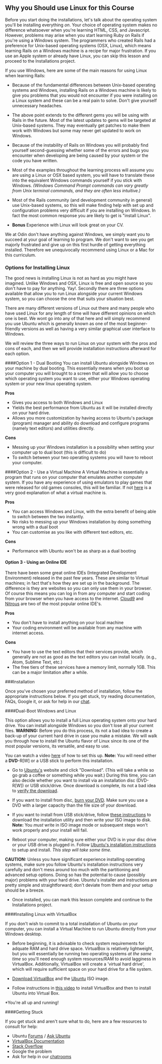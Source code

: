 ## Why you Should use Linux for this Course

Before you start doing the installations, let's talk about the operating system you'll be installing everything *on*. Your choice of operating system makes no difference whatsoever when you're learning HTML, CSS, and Javascript. However, problems may arise when you start learning Ruby on Rails if you're using a Windows system. The programmers who created Rails had a preference for Unix-based operating systems (OSX, Linux), which means learning Rails on a Windows machine is a recipe for major frustration. If you use an Apple system or already have Linux, you can skip this lesson and proceed to the Installations project.

If you use Windows, here are some of the main reasons for using Linux when learning Rails:

* Because of the fundamental differences between Unix-based operating systems and Windows, installing Rails on a Windows machine is likely to give you problems that you would not encounter if you were installing on a Linux system and these can be a real pain to solve. Don't give yourself unnecessary headaches.

* The above point extends to the different gems you will be using with Rails in the future. Most of the latest updates to gems will be targeted at Unix-based systems. They may eventually get patches to make them work with Windows but some may never get updated to work on Windows.

* Because of the instability of Rails on Windows you will probably find yourself second-guessing whether some of the errors and bugs you encounter when developing are being caused by your system or the code you have written.

* Most of the examples throughout the learning process will assume you are using a Linux or OSX based system, you will have to translate these into the equivalent Windows commands yourself if you stick with Windows. *(Windows Command Prompt commands can vary greatly from Unix terminal commands, and they are often less intuitive.)*

* Most of the Rails community (and development community in general) use Unix-based systems, so this will make finding help with set up and configuration problems very difficult if you are installing on Windows. In fact the most common response you are likely to get is "install Linux".

* **Bonus**  Experience with Linux will look great on your CV.

We at Odin don't have anything against Windows, we simply want you to succeed at your goal of learning to program. We don't want to see you get majorly frustrated and give up on this first hurdle of getting everything installed. Therefore we unequivocally recommend using Linux or a Mac for this curriculum.

### Options for Installing Linux
The good news is installing Linux is not as hard as you might have imagined. Unlike Windows and OSX, Linux is free and open source so you don't have to pay for anything. Yay!. Secondly there are three options available that allow you to run Linux alongside your current Windows system, so you can choose the one that suits your situation best.

There are many different versions of Linux out there and many people who have used Linux for any length of time will have different opinions on which one is best. We wont go into any of that here and will simply recommend you use Ubuntu which is generally known as one of the most beginner-friendly versions as well as having a very similar graphical user interface to Windows.

We will review the three ways to run Linux on your system with the pros and cons of each, and then we will provide installation instructions afterward for each option.

####Option 1 - Dual Booting
You can install Ubuntu alongside Windows on your machine by dual booting. This essentially means when you boot up your computer you will brought to a screen that will allow you to choose which operating system you want to use, either your Windows operating system or your new linux operating system. 

**Pros**

* Gives you access to both Windows and Linux
* Yields the best performance from Ubuntu as it will be installed directly on your hard drive.
* Allows you more customization by having access to Ubuntu's package (program) manager and ability do download and configure programs (namely text editors) and utilities directly.

**Cons**

* Messing up your Windows installation is a possibility when setting your computer up to dual boot (this is difficult to do)
* To switch between your two operating systems you will have to reboot your computer.

####Option 2 - Use a Virtual Machine
A Virtual Machine is essentially a program that runs on your computer that emulates another computer system. If you have any experience of using emulators to play games that were released for old games consoles, this will be familiar. If not [here](http://www.makeuseof.com/tag/virtual-machine-makeuseof-explains/) is a very good explanation of what a virtual machine is. 

**Pros**

* You can access Windows and Linux, with the extra benefit of being able to switch between the two instantly.
* No risks to messing up your Windows installation by doing something wrong with a dual boot
* You can customise as you like with different text editors, etc.

**Cons**

* Performance with Ubuntu won't be as sharp as a dual booting

#### Option 3 - Using an Online IDE
There have been some great online IDEs (Integrated Development Environment) released in the past few years. These are similar to Virtual machines; in fact that's how they are set up in the background. The difference is they are websites so you can only use them in your browser. Of course this means you can log in from any computer and start coding from your browser when you have access to the internet. [Cloud9](https://c9.io/) and [Nitrous](https://www.nitrous.io/) are two of the most popular online IDE's.

**Pros**

* You don't have to install anything on your local machine 
* Your coding environment will be available from any machine with internet access.

**Cons**

* You have to use the text editors that their services provide, which generally are not as good as the text editors you can install locally. (e.g., Atom, Sublime Text, etc.)
* The free tiers of these services have a memory limit, normally 1GB. This can be a major limitation after a while.

###Installation

Once you've chosen your preferred method of installation, follow the appropriate instructions below. If you get stuck, try reading documentation, FAQs, Google it, or ask for help in our [chat](https://gitter.im/TheOdinProject/theodinproject). 

####Dual-Boot Windows and Linux

This option allows you to install a full Linux operating system onto your hard drive. You can install alongside Windows so you don't lose all your current files. **WARNING:** Before you do this process, its not a bad idea to create a back-up of your current hard drive in case you make a mistake. We will walk you through how to install the Ubuntu flavor of Linux since its one of the most popular versions, its versatile, and easy to use. 

You can watch a video [here](https://youtu.be/SOfnvbdWhrs) of how to set this up. **Note:** You will need either a **DVD**-R[W] or a USB stick to perform this installation.

* Go to [Ubuntu's](https://www.ubuntu.com/download/desktop) website and click "Download". (This will take a while so go grab a coffee or something while you wait.) During this time, you can also decide whether you want to install via an installation disc (DVD-R[W]) or USB stick/drive. Once download is complete, its not a bad idea to [verify the download](https://www.ubuntu.com/download/how-to-verify).

* If you want to install from disc, [burn your DVD](https://www.ubuntu.com/download/desktop/burn-a-dvd-on-windows). Make sure you use a DVD with a larger capacity than the file size of your download.

* If you want to install from USB stick/drive, follow [these instructions](https://www.ubuntu.com/download/desktop/create-a-usb-stick-on-windows) to download the installation utility and then write your ISO image to disk. **Note:** You *must* write in ISO image mode or subsequent steps won't work properly and your install will fail.

* Reboot your computer, making sure either your DVD is in your disc drive or your USB drive is plugged in. Follow [Ubuntu's installation instructions](https://www.ubuntu.com/download/desktop/install-ubuntu-desktop) to setup and install. *This step will take some time.*

**CAUTION:** Unless you have significant experience installing operating systems, make sure you follow Ubuntu's installation instructions very carefully and don't mess around too much with the partitioning and advanced setup options. Doing so has the potential to cause (possibly major) problems with your hard drive. Ubuntu's installer and instructions are pretty simple and straightforward; don't deviate from them and your setup should be a breeze.

* Once installed, you can mark this lesson complete and continue to the Installations project.

####Installing Linux with VirtualBox

If you don't wish to commit to a total installation of Ubuntu on your computer, you can install a Virtual Machine to run Ubuntu directly from your Windows desktop. 

* Before beginning, it is advisable to check system requirements for adquate RAM and hard drive space. VirtualBox is relatively lightweight, but you will essentially be running two operating systems *at the same time* so you'll need enough system resources/RAM to avoid lagginess in VirtualBox. Additionally, VirtualBox will create a 'virtual hard drive', which will require sufficient space on your hard drive for a file system.

* [Download VirtualBox](https://www.virtualbox.org/wiki/Downloads) and the [Ubuntu](https://www.ubuntu.com/download/desktop) ISO image.

* Follow instructions in [this video](https://www.youtube.com/watch?v=9_DpFhT_euI) to install VirtualBox and then to install Ubuntu into Virtual Box.

*You're all up and running!

####Getting Stuck

If you get stuck and aren't sure what to do, here are a few resources to consult for help:
* Ubuntu [Forums](https://ubuntuforums.org/) / [Ask Ubuntu](https://askubuntu.com/?_ga=1.127204421.931567303.1471565801)
* [VirtualBox Documentation](https://www.virtualbox.org/wiki/End-user_documentation)
* [Stack Overflow](http://www.stackoverflow.com/)
* Google the problem
* Ask for help in our [chatrooms](https://gitter.im/TheOdinProject/theodinproject)